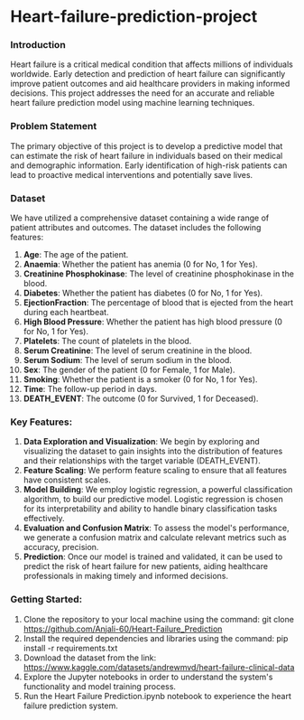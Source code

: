 # Heart-failure-prediction-project

### Introduction
Heart failure is a critical medical condition that affects millions of individuals worldwide. Early detection and prediction of heart failure can significantly improve patient outcomes and aid healthcare providers in making informed decisions. This project addresses the need for an accurate and reliable heart failure prediction model using machine learning techniques.

### Problem Statement
The primary objective of this project is to develop a predictive model that can estimate the risk of heart failure in individuals based on their medical and demographic information. Early identification of high-risk patients can lead to proactive medical interventions and potentially save lives.

### Dataset
We have utilized a comprehensive dataset containing a wide range of patient attributes and outcomes. The dataset includes the following features:

1) **Age**: The age of the patient.
2) **Anaemia**: Whether the patient has anemia (0 for No, 1 for Yes). 
3) **Creatinine Phosphokinase**: The level of creatinine phosphokinase in the blood.              
4) **Diabetes**: Whether the patient has diabetes (0 for No, 1 for Yes).
5) **EjectionFraction**: The percentage of blood that is ejected from the heart during each heartbeat. 
6) **High Blood Pressure**: Whether the patient has high blood pressure (0 for No, 1 for Yes). 
7) **Platelets**: The count of platelets in the blood.  
8) **Serum Creatinine**: The level of serum creatinine in the blood.
9) **Serum Sodium**: The level of serum sodium in the blood.  
10) **Sex**: The gender of the patient (0 for Female, 1 for Male).
11) **Smoking**: Whether the patient is a smoker (0 for No, 1 for Yes).
12) **Time**: The follow-up period in days.
13) **DEATH_EVENT**: The outcome (0 for Survived, 1 for Deceased).

### Key Features:
1) **Data Exploration and Visualization**: We begin by exploring and visualizing the dataset to gain insights into the distribution of features and their relationships with the target variable (DEATH_EVENT).
2) **Feature Scaling**: We perform feature scaling to ensure that all features have consistent scales.
3) **Model Building**: We employ logistic regression, a powerful classification algorithm, to build our predictive model. Logistic regression is chosen for its interpretability and ability to handle binary classification tasks effectively.
4) **Evaluation and Confusion Matrix**: To assess the model's performance, we generate a confusion matrix and calculate relevant metrics such as accuracy, precision.
5) **Prediction**: Once our model is trained and validated, it can be used to predict the risk of heart failure for new patients, aiding healthcare professionals in making timely and informed decisions.

### Getting Started:
1) Clone the repository to your local machine using the command: git clone https://github.com/Anjali-60/Heart-Failure_Prediction
2) Install the required dependencies and libraries using the command: pip install -r requirements.txt
3) Download the dataset from the link: https://www.kaggle.com/datasets/andrewmvd/heart-failure-clinical-data
4) Explore the Jupyter notebooks in order to understand the system's functionality and model training process.
5) Run the Heart Failure Prediction.ipynb notebook to experience the heart failure prediction system.
   
